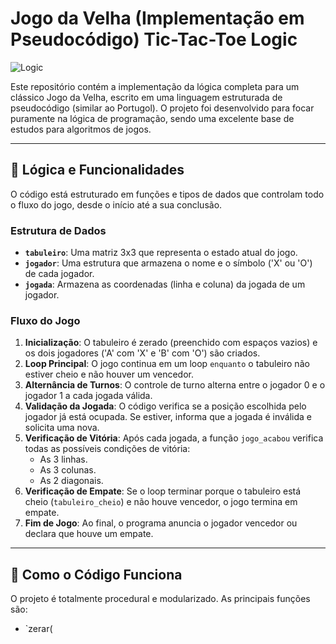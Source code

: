 # Jogo da Velha (Implementação em Pseudocódigo) Tic-Tac-Toe Logic

![Logic](https://img.shields.io/badge/Language-Pseudocode-blue.svg)

Este repositório contém a implementação da lógica completa para um clássico Jogo da Velha, escrito em uma linguagem estruturada de pseudocódigo (similar ao Portugol). O projeto foi desenvolvido para focar puramente na lógica de programação, sendo uma excelente base de estudos para algoritmos de jogos.

---

## 🎲 Lógica e Funcionalidades

O código está estruturado em funções e tipos de dados que controlam todo o fluxo do jogo, desde o início até a sua conclusão.

### Estrutura de Dados
-   **`tabuleiro`**: Uma matriz 3x3 que representa o estado atual do jogo.
-   **`jogador`**: Uma estrutura que armazena o nome e o símbolo ('X' ou 'O') de cada jogador.
-   **`jogada`**: Armazena as coordenadas (linha e coluna) da jogada de um jogador.

### Fluxo do Jogo
1.  **Inicialização**: O tabuleiro é zerado (preenchido com espaços vazios) e os dois jogadores ('A' com 'X' e 'B' com 'O') são criados.
2.  **Loop Principal**: O jogo continua em um loop `enquanto` o tabuleiro não estiver cheio e não houver um vencedor.
3.  **Alternância de Turnos**: O controle de turno alterna entre o jogador 0 e o jogador 1 a cada jogada válida.
4.  **Validação da Jogada**: O código verifica se a posição escolhida pelo jogador já está ocupada. Se estiver, informa que a jogada é inválida e solicita uma nova.
5.  **Verificação de Vitória**: Após cada jogada, a função `jogo_acabou` verifica todas as possíveis condições de vitória:
    -   As 3 linhas.
    -   As 3 colunas.
    -   As 2 diagonais.
6.  **Verificação de Empate**: Se o loop terminar porque o tabuleiro está cheio (`tabuleiro_cheio`) e não houve vencedor, o jogo termina em empate.
7.  **Fim de Jogo**: Ao final, o programa anuncia o jogador vencedor ou declara que houve um empate.

---

## 🔧 Como o Código Funciona

O projeto é totalmente procedural e modularizado. As principais funções são:

-   `zerar(
